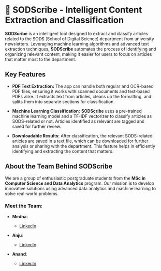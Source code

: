 # 📖 SODScribe - Intelligent Content Extraction and Classification

**SODScribe** is an intelligent tool designed to extract and classify articles related to the SODS (School of Digital Science) department from university newsletters. Leveraging machine learning algorithms and advanced text extraction techniques, **SODScribe** automates the process of identifying and organizing relevant content, making it easier for users to focus on articles that matter most to the department.

## Key Features

- **PDF Text Extraction:** The app can handle both regular and OCR-based PDF files, ensuring it works with scanned documents and text-based PDFs alike. It extracts text from articles, cleans up the formatting, and splits them into separate sections for classification.

- **Machine Learning Classification:** **SODScribe** uses a pre-trained machine learning model and a TF-IDF vectorizer to classify articles as SODS-related or not. Articles identified as relevant are tagged and saved for further review.

- **Downloadable Results:** After classification, the relevant SODS-related articles are saved in a text file, which can be downloaded for further analysis or sharing with the department. This feature helps in efficiently identifying and extracting the content that matters.

## About the Team Behind SODScribe

We are a group of enthusiastic postgraduate students from the **MSc in Computer Science and Data Analytics** program. Our mission is to develop innovative solutions using advanced data analytics and machine learning to solve real-world problems.

### Meet the Team:

- **Medha**:
  - [LinkedIn](https://linkedin.com/in/medha-reju-pillai-42551b277)

- **Anju**:
  - [LinkedIn](https://www.linkedin.com/in/anju)

- **Anand**:
  - [LinkedIn](https://www.linkedin.com/in/anand-sankar-j-938a14326/)
